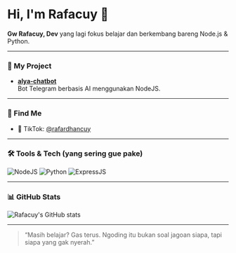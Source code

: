 # Hi, I'm Rafacuy 👋

**Gw Rafacuy, Dev** yang lagi fokus belajar dan berkembang bareng Node.js & Python.  

---

### 🚀 My Project
- [**alya-chatbot**](https://github.com/Rafacuy/alya-chatbot)  
  Bot Telegram berbasis AI menggunakan NodeJS.

---

### 🔗 Find Me
- 🎵 TikTok: [@rafardhancuy](https://tiktok.com/@rafardhancuy)

---

### 🛠️ Tools & Tech (yang sering gue pake)
![NodeJS](https://img.shields.io/badge/Node.js-339933?style=for-the-badge&logo=nodedotjs&logoColor=white)
![Python](https://img.shields.io/badge/Python-3776AB?style=for-the-badge&logo=python&logoColor=white)
![ExpressJS](https://img.shields.io/badge/Express.js-000000?style=for-the-badge&logo=express&logoColor=white)

---

### 📊 GitHub Stats
![Rafacuy's GitHub stats](https://github-readme-stats.vercel.app/api?username=Rafacuy&show_icons=true&theme=tokyonight)

---

> “Masih belajar? Gas terus. Ngoding itu bukan soal jagoan siapa, tapi siapa yang gak nyerah.”

